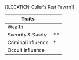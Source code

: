 [[LOCATION-Culler's Rest Tavern]]


| Traits             |     |
| ------------------ | --- |
| Wealth             |     |
| Security & Safety  | **  |
| Criminal influence | *   |
| Occult influence   |     |
